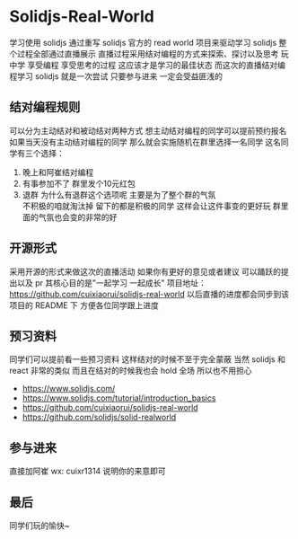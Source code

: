 # Solidjs-Real-World
学习使用 solidjs 
通过重写 solidjs 官方的 read world 项目来驱动学习 solidjs
整个过程全部通过直播展示
直播过程采用结对编程的方式来探索、探讨以及思考
玩中学  享受编程 享受思考的过程 这应该才是学习的最佳状态
而这次的直播结对编程学习 solidjs 就是一次尝试
只要参与进来 一定会受益匪浅的

## 结对编程规则
可以分为主动结对和被动结对两种方式
想主动结对编程的同学可以提前预约报名
如果当天没有主动结对编程的同学 那么就会实施随机在群里选择一名同学
这名同学有三个选择：
1. 晚上和阿崔结对编程
2. 有事参加不了 群里发个10元红包
3. 退群
为什么有退群这个选项呢 主要是为了整个群的气氛  
不积极的咱就淘汰掉  留下的都是积极的同学 
这样会让这件事变的更好玩  群里面的气氛也会变的非常的好

## 开源形式
采用开源的形式来做这次的直播活动
如果你有更好的意见或者建议 可以踊跃的提出以及 pr 
其核心目的是"一起学习  一起成长"
项目地址：https://github.com/cuixiaorui/solidjs-real-world
以后直播的进度都会同步到该项目的 README 下  方便各位同学跟上进度

## 预习资料

同学们可以提前看一些预习资料  这样结对的时候不至于完全蒙蔽
当然 solidjs 和 react 非常的类似 而且在结对的时候我也会 hold 全场
所以也不用担心

- https://www.solidjs.com/
- https://www.solidjs.com/tutorial/introduction_basics
- https://github.com/cuixiaorui/solidjs-real-world
- https://github.com/solidjs/solid-realworld

## 参与进来
直接加阿崔 wx: cuixr1314  说明你的来意即可

## 最后
同学们玩的愉快~
